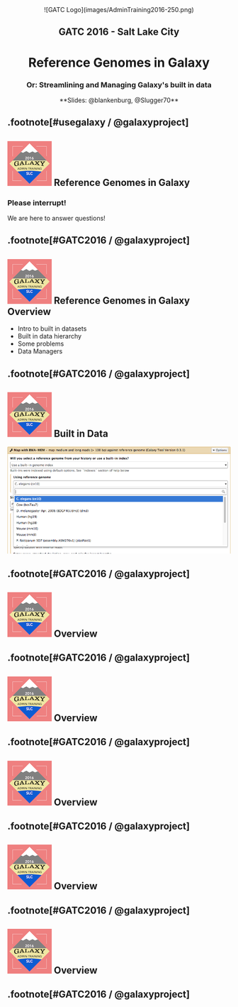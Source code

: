 <center>![GATC Logo](images/AdminTraining2016-250.png)</center>
<center><h2>GATC 2016 - Salt Lake City</h2></center>

<center><h1>Reference Genomes in Galaxy</h1></center>

<center><h3>Or: Streamlining and Managing Galaxy's built in data</h3></center>

<center>**Slides: @blankenburg, @Slugger70**</center>

<p></p>

.footnote[\#usegalaxy / @galaxyproject]
---

## ![GATC Logo](images/AdminTraining2016-100.png)  Reference Genomes in Galaxy

### Please interrupt!
We are here to answer questions!

.footnote[\#GATC2016 / @galaxyproject]
---

## ![GATC Logo](images/AdminTraining2016-100.png)  Reference Genomes in Galaxy Overview

* Intro to built in datasets
* Built in data hierarchy
* Some problems
* Data Managers

.footnote[\#GATC2016 / @galaxyproject]
---
## ![GATC Logo](images/AdminTraining2016-100.png)  Built in Data

![List_of_data.png](images/List_of_data.png)



.footnote[\#GATC2016 / @galaxyproject]
---
## ![GATC Logo](images/AdminTraining2016-100.png)  Overview



.footnote[\#GATC2016 / @galaxyproject]
---
## ![GATC Logo](images/AdminTraining2016-100.png)  Overview



.footnote[\#GATC2016 / @galaxyproject]
---
## ![GATC Logo](images/AdminTraining2016-100.png)  Overview



.footnote[\#GATC2016 / @galaxyproject]
---
## ![GATC Logo](images/AdminTraining2016-100.png)  Overview



.footnote[\#GATC2016 / @galaxyproject]
---
## ![GATC Logo](images/AdminTraining2016-100.png)  Overview



.footnote[\#GATC2016 / @galaxyproject]
---